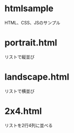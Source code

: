 # htmlsample
HTML、CSS、JSのサンプル

# portrait.html

リストで縦並び

# landscape.html

リストで横並び

# 2x4.html

リストを2行4列に並べる